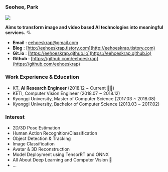 ### Seohee, Park 

<!--
**eehoeskrap/eehoeskrap** is a ✨ _special_ ✨ repository because its `README.md` (this file) appears on your GitHub profile.

Here are some ideas to get you started:

- 🔭 I’m currently working on ...
- 🌱 I’m currently learning ...
- 👯 I’m looking to collaborate on ...
- 🤔 I’m looking for help with ...
- 💬 Ask me about ...
- 📫 How to reach me: ...
- 😄 Pronouns: ...
- ⚡ Fun fact: ...
-->


![](https://komarev.com/ghpvc/?username=eehoeskrap&color=dc143c)

**Aims to transform image and video based AI technologies into meaningful services.** 💘

- **Email** : eehoeskrap@gmail.com
- **Blog** : [http://eehoeskrap.tistory.com](http://eehoeskrap.tistory.com)
- **Git.io** : [https://eehoeskrap.github.io](https://eehoeskrap.github.io)
- **Github** : [https://github.com/eehoeskrap](https://github.com/eehoeskrap)

### Work Experience & Education
- KT, **AI Research Engineer** (2018.12 ~ Current 🏃‍♀️)
- KETI, Computer Vision Engineer (2018.07 ~ 2018.12)
- Kyonggi University, Master of Computer Science (2017.03 ~ 2018.08)
- Kyonggi University, Bachelor of Computer Science (2013.03 ~ 2017.02)

### Interest
- 2D/3D Pose Estimation
- Human Action Recognition/Classification
- Object Detection & Tracking
- Image Classification
- Avatar & 3D Reconstruction
- Model Deployment using TensorRT and ONNX 
- All About Deep Learning and Computer Vision 💖
- ... 

